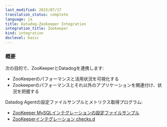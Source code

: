```yaml
---
last_modified: 2015/07/17
translation_status: complete
language: ja
title: Datadog-Zookeeper Integration
integration_title: Zookeeper
kind: integration
doclevel: basic
---
```


<!-- ### Overview


Connect ZooKeeper to Datadog in order to:

- Visualize ZooKeeper performance and utilization.
- Correlate the performance of ZooKeeper with the rest of your applications. -->

### 概要


次の目的で、ZooKeeperとDatadogを連携します:

* ZooKeeperのパフォーマンスと活用状況を可視化する
* Zookeeperのパフォーマンスとそれ以外のアプリケーションを関連付け、状況を把握する

Datadog Agentの設定ファイルサンプルとメトリクス取得プログラム:

* [ZooKeeper MySQLインテグレーションの設定ファイルサンプル](https://github.com/DataDog/integrations-core/blob/master/zk/conf.yaml.example)
* [ZooKeeperインテグレーション checks.d](https://github.com/DataDog/integrations-core/blob/master/zk/check.py)
